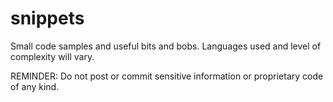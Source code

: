 # snippets
Small code samples and useful bits and bobs. Languages used and level of complexity will vary.

REMINDER: Do not post or commit sensitive information or proprietary code of any kind.
